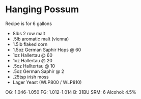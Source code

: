 # Hanging Possum

Recipe is for 6 gallons

* 8lbs 2 row malt
* .5lb aromatic malt (vienna)
* 1.5lb flaked corn
* 1.5oz German Saphir Hops @ 60
* 1oz Hallertau @ 60
* 1oz Hallertau @ 20
* .5oz Halltertau @ 10
* .5oz German Saphir @ 2
* .25tsp irish moss
* Lager Yeast (WLP800 / WLP810)

OG: 1.046-1.050
FG: 1.012-1.014
B: 31BU
SRM: 6
Alcohol: 4.5%
